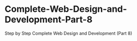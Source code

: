 # Complete-Web-Design-and-Development-Part-8
Step by Step Complete Web Design and Development (Part 8)
